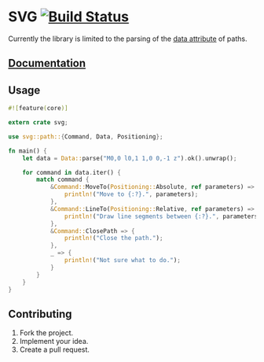 # SVG [![Build Status][travis-img]][travis-url]

Currently the library is limited to the parsing of the [data attribute][1] of
paths.

## [Documentation][docs]

## Usage

```rust
#![feature(core)]

extern crate svg;

use svg::path::{Command, Data, Positioning};

fn main() {
    let data = Data::parse("M0,0 l0,1 1,0 0,-1 z").ok().unwrap();

    for command in data.iter() {
        match command {
            &Command::MoveTo(Positioning::Absolute, ref parameters) => {
                println!("Move to {:?}.", parameters);
            },
            &Command::LineTo(Positioning::Relative, ref parameters) => {
                println!("Draw line segments between {:?}.", parameters);
            },
            &Command::ClosePath => {
                println!("Close the path.");
            },
            _ => {
                println!("Not sure what to do.");
            }
        }
    }
}
```

## Contributing

1. Fork the project.
2. Implement your idea.
3. Create a pull request.

[1]: http://www.w3.org/TR/SVG/paths.html#PathData

[travis-img]: https://travis-ci.org/stainless-steel/svg.svg?branch=master
[travis-url]: https://travis-ci.org/stainless-steel/svg
[docs]: https://stainless-steel.github.io/svg
